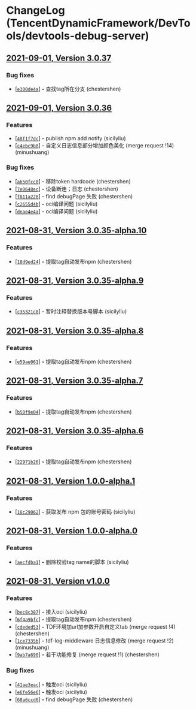 # ChangeLog (TencentDynamicFramework/DevTools/devtools-debug-server)

## [2021-09-01, Version  3.0.37](http://git.woa.com/TencentDynamicFramework/DevTools/devtools-debug-server/-/tags/3.0.37)


### Bug fixes

 - [[`e300de4a`](http://git.woa.com/TencentDynamicFramework/DevTools/devtools-debug-server/commit/e300de4a)] **-** 查找tag所在分支 (chestershen) 




## [2021-09-01, Version  3.0.36](http://git.woa.com/TencentDynamicFramework/DevTools/devtools-debug-server/-/tags/3.0.36)



### Features

 - [[`48f1f7dc`](http://git.woa.com/TencentDynamicFramework/DevTools/devtools-debug-server/commit/48f1f7dc)] **-** publish npm add notify (sicilyliu) 
 - [[`c4ebc9b8`](http://git.woa.com/TencentDynamicFramework/DevTools/devtools-debug-server/commit/c4ebc9b8)] **-** 自定义日志信息部分增加颜色美化 (merge request !14) (minushuang) 

### Bug fixes

 - [[`ab50fcc8`](http://git.woa.com/TencentDynamicFramework/DevTools/devtools-debug-server/commit/ab50fcc8)] **-** 移除token hardcode (chestershen) 
 - [[`7e0648ec`](http://git.woa.com/TencentDynamicFramework/DevTools/devtools-debug-server/commit/7e0648ec)] **-** 设备断连；日志 (chestershen) 
 - [[`f811a228`](http://git.woa.com/TencentDynamicFramework/DevTools/devtools-debug-server/commit/f811a228)] **-** find debugPage 失败 (chestershen) 
 - [[`c2655d4b`](http://git.woa.com/TencentDynamicFramework/DevTools/devtools-debug-server/commit/c2655d4b)] **-** oci编译问题 (sicilyliu) 
 - [[`deae4e4a`](http://git.woa.com/TencentDynamicFramework/DevTools/devtools-debug-server/commit/deae4e4a)] **-** oci编译问题 (sicilyliu) 




## [2021-08-31, Version  3.0.35-alpha.10](http://git.woa.com/TencentDynamicFramework/DevTools/devtools-debug-server/-/tags/3.0.35-alpha.10)



### Features

 - [[`18d9ed24`](http://git.woa.com/TencentDynamicFramework/DevTools/devtools-debug-server/commit/18d9ed24)] **-** 提取tag自动发布npm (chestershen) 




## [2021-08-31, Version  3.0.35-alpha.9](http://git.woa.com/TencentDynamicFramework/DevTools/devtools-debug-server/-/tags/3.0.35-alpha.9)



### Features

 - [[`c35321c8`](http://git.woa.com/TencentDynamicFramework/DevTools/devtools-debug-server/commit/c35321c8)] **-** 暂时注释替换版本号脚本 (sicilyliu) 




## [2021-08-31, Version  3.0.35-alpha.8](http://git.woa.com/TencentDynamicFramework/DevTools/devtools-debug-server/-/tags/3.0.35-alpha.8)



### Features

 - [[`e59ae061`](http://git.woa.com/TencentDynamicFramework/DevTools/devtools-debug-server/commit/e59ae061)] **-** 提取tag自动发布npm (chestershen) 




## [2021-08-31, Version  3.0.35-alpha.7](http://git.woa.com/TencentDynamicFramework/DevTools/devtools-debug-server/-/tags/3.0.35-alpha.7)



### Features

 - [[`b50f9e04`](http://git.woa.com/TencentDynamicFramework/DevTools/devtools-debug-server/commit/b50f9e04)] **-** 提取tag自动发布npm (chestershen) 




## [2021-08-31, Version  3.0.35-alpha.6](http://git.woa.com/TencentDynamicFramework/DevTools/devtools-debug-server/-/tags/3.0.35-alpha.6)



### Features

 - [[`22971b26`](http://git.woa.com/TencentDynamicFramework/DevTools/devtools-debug-server/commit/22971b26)] **-** 提取tag自动发布npm (chestershen) 




## [2021-08-31, Version  1.0.0-alpha.1](http://git.woa.com/TencentDynamicFramework/DevTools/devtools-debug-server/-/tags/1.0.0-alpha.1)



### Features

 - [[`16c29062`](http://git.woa.com/TencentDynamicFramework/DevTools/devtools-debug-server/commit/16c29062)] **-** 获取发布 npm 包的账号密码 (sicilyliu) 




## [2021-08-31, Version  1.0.0-alpha.0](http://git.woa.com/TencentDynamicFramework/DevTools/devtools-debug-server/-/tags/1.0.0-alpha.0)



### Features

 - [[`aecfdba1`](http://git.woa.com/TencentDynamicFramework/DevTools/devtools-debug-server/commit/aecfdba1)] **-** 删除校验tag name的脚本 (sicilyliu) 




## [2021-08-31, Version  v1.0.0](http://git.woa.com/TencentDynamicFramework/DevTools/devtools-debug-server/-/tags/v1.0.0)



### Features

 - [[`bec8c387`](http://git.woa.com/TencentDynamicFramework/DevTools/devtools-debug-server/commit/bec8c387)] **-** 接入oci (sicilyliu) 
 - [[`6f4a9bfc`](http://git.woa.com/TencentDynamicFramework/DevTools/devtools-debug-server/commit/6f4a9bfc)] **-** 提取tag自动发布npm (chestershen) 
 - [[`cdeded53`](http://git.woa.com/TencentDynamicFramework/DevTools/devtools-debug-server/commit/cdeded53)] **-** TDF环境加url加参数开启自定义tab (merge request !4) (chestershen) 
 - [[`1ce7335b`](http://git.woa.com/TencentDynamicFramework/DevTools/devtools-debug-server/commit/1ce7335b)] **-** tdf-log-middleware 日志信息修改 (merge request !2) (minushuang) 
 - [[`9ab7a690`](http://git.woa.com/TencentDynamicFramework/DevTools/devtools-debug-server/commit/9ab7a690)] **-** 若干功能修复 (merge request !1) (chestershen) 

### Bug fixes

 - [[`41ae3eac`](http://git.woa.com/TencentDynamicFramework/DevTools/devtools-debug-server/commit/41ae3eac)] **-** 触发oci (sicilyliu) 
 - [[`e6fe56e6`](http://git.woa.com/TencentDynamicFramework/DevTools/devtools-debug-server/commit/e6fe56e6)] **-** 触发oci (sicilyliu) 
 - [[`68a6ccd6`](http://git.woa.com/TencentDynamicFramework/DevTools/devtools-debug-server/commit/68a6ccd6)] **-** find debugPage 失败 (chestershen) 




